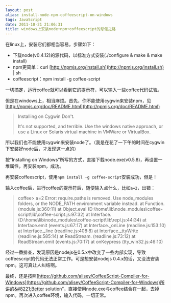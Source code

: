 ```yaml
---
layout: post
alias: install-node-npm-coffeescript-on-windows
tags: JavaScript
date: 2011-10-21 21:06:31
title: windows上安装node+npm+coffeescript的悲催之路
---
```


在linux上，安装它们都相当容易，步骤如下：

*   下载node(v0.4.12)的源代码，以标准方式安装(./configure & make & make install)
*   npm更简单：curl [http://npmjs.org/install.sh](http://npmjs.org/install.sh) | sh
*   coffeescript：npm install -g coffee-script

一切搞定，运行coffee就可以看到它的提示符，可以输入一些coffee代码试验。

但是在windows上，相当麻烦。首先，你不能使用cygwin来安装npm，见[http://npmjs.org/doc/README.html](http://npmjs.org/doc/README.html)

> Installing on Cygwin 
> Don't.
> 
> It's not supported, and terrible. Use the windows native approach, or use a Linux or Solaris virtual machine in VMWare or VirtualBox.

所以我们也不能使用cygwin来安装node了。（我是在花了一下午的时间在cygwin下安装好node后，才发现这一点的）

 <span id="more-452"></span>
<p>按&#8221;Installing on Windows&#8221;所写的方式，直接下载node.exe(v0.5.8)，再设置一堆属性，再安装npm，成功。

再安装coffeescript，使用`npm install -g coffee-script`安装成功，但是！

输入coffee后，进行coffee的提示符后，随便输入点什么，比如`a=2`，出错：

> coffee> a=2 
> Error: require.paths is removed. Use node_modules folders, or the NODE_PATH environment variable instead. 
> at Function.<anonymous> (module.js:360:11) 
> at Object.eval (D:\home\lib\node_modules\coffee-script\lib\coffee-script.js:97:32) 
> at Interface.<anonymous> (D:\home\lib\node_modules\coffee-script\lib\repl.js:44:34) 
> at Interface.emit (events.js:67:17) 
> at Interface._onLine (readline.js:153:10) 
> at Interface._line (readline.js:408:8) 
> at Interface._ttyWrite (readline.js:585:14) 
> at ReadStream.<anonymous> (readline.js:73:12) 
> at ReadStream.emit (events.js:70:17) 
> at onKeypress (tty_win32.js:46:10)

经过一番排查，发现原因是nodejs在0.5.x中改变了一些内部实现，导致coffeescript的代码无法正常工作。可是想安装nodejs 0.4.x的话，又没法安装npm。这可真让人纠结啊。

最终，还是按照[https://github.com/alisey/CoffeeScript-Compiler-for-Windows](https://github.com/alisey/CoffeeScript-Compiler-for-Windows)所讲的&#8221;Better solution&#8221;，直接使用node.exe与coffee结合在一起，去掉npm。再次进入coffee环境，输入代码，一切正常。
